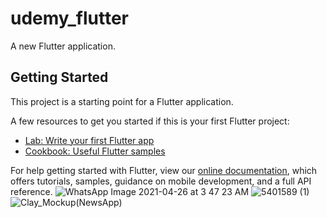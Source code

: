 # udemy_flutter

A new Flutter application.

## Getting Started

This project is a starting point for a Flutter application.

A few resources to get you started if this is your first Flutter project:

- [Lab: Write your first Flutter app](https://flutter.dev/docs/get-started/codelab)
- [Cookbook: Useful Flutter samples](https://flutter.dev/docs/cookbook)

For help getting started with Flutter, view our
[online documentation](https://flutter.dev/docs), which offers tutorials,
samples, guidance on mobile development, and a full API reference.
![WhatsApp Image 2021-04-26 at 3 47 23 AM](https://user-images.githubusercontent.com/56593787/116015517-33ad9b80-a642-11eb-944c-7fc17541e776.jpeg)
![5401589 (1)](https://user-images.githubusercontent.com/56593787/128101213-ae8c607b-42f6-496b-8338-f26f652f94d1.png)
![Clay_Mockup(NewsApp)](https://user-images.githubusercontent.com/56593787/128102038-60b3785e-317d-478d-a944-17d175032f61.png)

